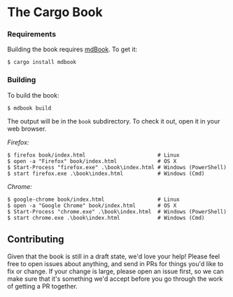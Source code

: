 # The Cargo Book


### Requirements

Building the book requires [mdBook]. To get it:

[mdBook]: https://github.com/azerupi/mdBook

```console
$ cargo install mdbook
```

### Building

To build the book:

```console
$ mdbook build
```

The output will be in the `book` subdirectory. To check it out, open it in
your web browser.

_Firefox:_
```console
$ firefox book/index.html                       # Linux
$ open -a "Firefox" book/index.html             # OS X
$ Start-Process "firefox.exe" .\book\index.html # Windows (PowerShell)
$ start firefox.exe .\book\index.html           # Windows (Cmd)
```

_Chrome:_
```console
$ google-chrome book/index.html                 # Linux
$ open -a "Google Chrome" book/index.html       # OS X
$ Start-Process "chrome.exe" .\book\index.html  # Windows (PowerShell)
$ start chrome.exe .\book\index.html            # Windows (Cmd)
```


## Contributing

Given that the book is still in a draft state, we'd love your help! Please feel free to open
issues about anything, and send in PRs for things you'd like to fix or change. If your change is
large, please open an issue first, so we can make sure that it's something we'd accept before you
go through the work of getting a PR together.

